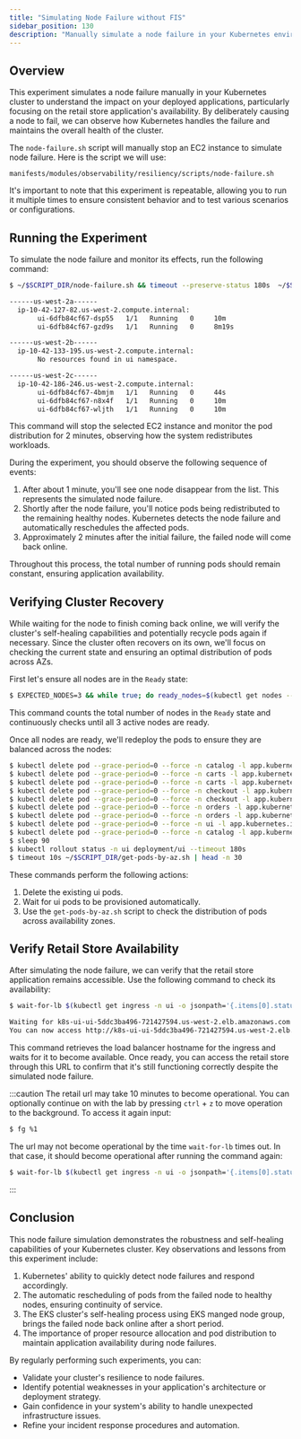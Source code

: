 ```yaml
---
title: "Simulating Node Failure without FIS"
sidebar_position: 130
description: "Manually simulate a node failure in your Kubernetes environment to test the resilience of your applications without using AWS FIS."
---
```


## Overview

This experiment simulates a node failure manually in your Kubernetes cluster to understand the impact on your deployed applications, particularly focusing on the retail store application's availability. By deliberately causing a node to fail, we can observe how Kubernetes handles the failure and maintains the overall health of the cluster.

The `node-failure.sh` script will manually stop an EC2 instance to simulate node failure. Here is the script we will use:

```file
manifests/modules/observability/resiliency/scripts/node-failure.sh
```

It's important to note that this experiment is repeatable, allowing you to run it multiple times to ensure consistent behavior and to test various scenarios or configurations.

## Running the Experiment

To simulate the node failure and monitor its effects, run the following command:

```bash timeout=240
$ ~/$SCRIPT_DIR/node-failure.sh && timeout --preserve-status 180s  ~/$SCRIPT_DIR/get-pods-by-az.sh

------us-west-2a------
  ip-10-42-127-82.us-west-2.compute.internal:
       ui-6dfb84cf67-dsp55   1/1   Running   0     10m
       ui-6dfb84cf67-gzd9s   1/1   Running   0     8m19s

------us-west-2b------
  ip-10-42-133-195.us-west-2.compute.internal:
       No resources found in ui namespace.

------us-west-2c------
  ip-10-42-186-246.us-west-2.compute.internal:
       ui-6dfb84cf67-4bmjm   1/1   Running   0     44s
       ui-6dfb84cf67-n8x4f   1/1   Running   0     10m
       ui-6dfb84cf67-wljth   1/1   Running   0     10m
```

This command will stop the selected EC2 instance and monitor the pod distribution for 2 minutes, observing how the system redistributes workloads.

During the experiment, you should observe the following sequence of events:

1. After about 1 minute, you'll see one node disappear from the list. This represents the simulated node failure.
2. Shortly after the node failure, you'll notice pods being redistributed to the remaining healthy nodes. Kubernetes detects the node failure and automatically reschedules the affected pods.
3. Approximately 2 minutes after the initial failure, the failed node will come back online.

Throughout this process, the total number of running pods should remain constant, ensuring application availability.

## Verifying Cluster Recovery

While waiting for the node to finish coming back online, we will verify the cluster's self-healing capabilities and potentially recycle pods again if necessary. Since the cluster often recovers on its own, we'll focus on checking the current state and ensuring an optimal distribution of pods across AZs.

First let's ensure all nodes are in the `Ready` state:

```bash timeout=300
$ EXPECTED_NODES=3 && while true; do ready_nodes=$(kubectl get nodes --no-headers | grep " Ready" | wc -l); if [ "$ready_nodes" -eq "$EXPECTED_NODES" ]; then echo "All $EXPECTED_NODES expected nodes are ready."; echo "Listing the ready nodes:"; kubectl get nodes | grep " Ready"; break; else echo "Waiting for all $EXPECTED_NODES nodes to be ready... (Currently $ready_nodes are ready)"; sleep 10; fi; done
```

This command counts the total number of nodes in the `Ready` state and continuously checks until all 3 active nodes are ready.

Once all nodes are ready, we'll redeploy the pods to ensure they are balanced across the nodes:

```bash timeout=900 wait=30
$ kubectl delete pod --grace-period=0 --force -n catalog -l app.kubernetes.io/component=mysql
$ kubectl delete pod --grace-period=0 --force -n carts -l app.kubernetes.io/component=service
$ kubectl delete pod --grace-period=0 --force -n carts -l app.kubernetes.io/component=dynamodb
$ kubectl delete pod --grace-period=0 --force -n checkout -l app.kubernetes.io/component=service
$ kubectl delete pod --grace-period=0 --force -n checkout -l app.kubernetes.io/component=redis
$ kubectl delete pod --grace-period=0 --force -n orders -l app.kubernetes.io/component=service
$ kubectl delete pod --grace-period=0 --force -n orders -l app.kubernetes.io/component=mysql
$ kubectl delete pod --grace-period=0 --force -n ui -l app.kubernetes.io/component=service
$ kubectl delete pod --grace-period=0 --force -n catalog -l app.kubernetes.io/component=service
$ sleep 90
$ kubectl rollout status -n ui deployment/ui --timeout 180s
$ timeout 10s ~/$SCRIPT_DIR/get-pods-by-az.sh | head -n 30
```

These commands perform the following actions:

1. Delete the existing ui pods.
2. Wait for ui pods to be provisioned automatically.
3. Use the `get-pods-by-az.sh` script to check the distribution of pods across availability zones.

## Verify Retail Store Availability

After simulating the node failure, we can verify that the retail store application remains accessible. Use the following command to check its availability:

```bash timeout=900
$ wait-for-lb $(kubectl get ingress -n ui -o jsonpath='{.items[0].status.loadBalancer.ingress[0].hostname}')

Waiting for k8s-ui-ui-5ddc3ba496-721427594.us-west-2.elb.amazonaws.com...
You can now access http://k8s-ui-ui-5ddc3ba496-721427594.us-west-2.elb.amazonaws.com
```

This command retrieves the load balancer hostname for the ingress and waits for it to become available. Once ready, you can access the retail store through this URL to confirm that it's still functioning correctly despite the simulated node failure.

:::caution
The retail url may take 10 minutes to become operational. You can optionally continue on with the lab by pressing `ctrl` + `z` to move operation to the background. To access it again input:

```bash test=false
$ fg %1
```

The url may not become operational by the time `wait-for-lb` times out. In that case, it should become operational after running the command again:

```bash test=false
$ wait-for-lb $(kubectl get ingress -n ui -o jsonpath='{.items[0].status.loadBalancer.ingress[0].hostname}')
```

:::

## Conclusion

This node failure simulation demonstrates the robustness and self-healing capabilities of your Kubernetes cluster. Key observations and lessons from this experiment include:

1. Kubernetes' ability to quickly detect node failures and respond accordingly.
2. The automatic rescheduling of pods from the failed node to healthy nodes, ensuring continuity of service.
3. The EKS cluster's self-healing process using EKS manged node group, brings the failed node back online after a short period.
4. The importance of proper resource allocation and pod distribution to maintain application availability during node failures.

By regularly performing such experiments, you can:

- Validate your cluster's resilience to node failures.
- Identify potential weaknesses in your application's architecture or deployment strategy.
- Gain confidence in your system's ability to handle unexpected infrastructure issues.
- Refine your incident response procedures and automation.
